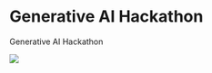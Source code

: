 # Generative AI Hackathon  
Generative AI Hackathon

<img src="https://raw.githubusercontent.com/aiskunks/Generative_AI_Hackathon/main/Art/GAI_Poster.png" />
